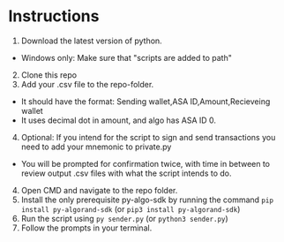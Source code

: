 # Instructions

1. Download the latest version of python.
 - Windows only: Make sure that "scripts are added to path"
2. Clone this repo
3. Add your .csv file to the repo-folder.
 - It should have the format: Sending wallet,ASA ID,Amount,Recieveing wallet
 - It uses decimal dot in amount, and algo has ASA ID 0.
4. Optional: If you intend for the script to sign and send transactions you need to add your mnemonic to private.py
 - You will be prompted for confirmation twice, with time in between to review output .csv files with what the script intends to do.
4. Open CMD and navigate to the repo folder.
5. Install the only prerequisite py-algo-sdk by running the command `pip install py-algorand-sdk` (or `pip3 install py-algorand-sdk`) 
5. Run the script using `py sender.py` (or `python3 sender.py`)
6. Follow the prompts in your terminal.